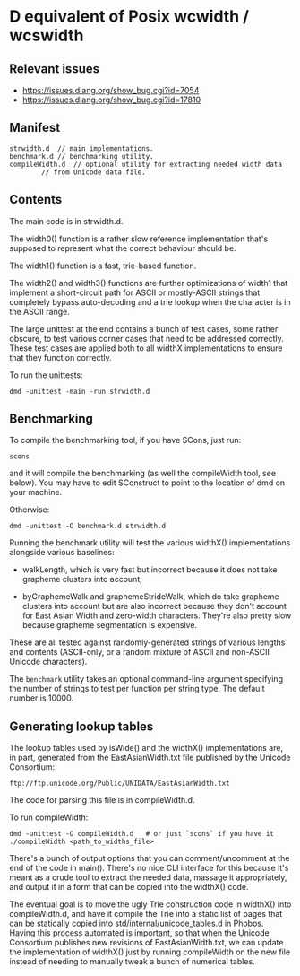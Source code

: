 D equivalent of Posix wcwidth / wcswidth
========================================

Relevant issues
---------------

* https://issues.dlang.org/show_bug.cgi?id=7054
* https://issues.dlang.org/show_bug.cgi?id=17810


Manifest
--------

	strwidth.d	// main implementations.
	benchmark.d	// benchmarking utility.
	compileWidth.d	// optional utility for extracting needed width data
			// from Unicode data file.


Contents
--------

The main code is in strwidth.d.

The width0() function is a rather slow reference implementation that's supposed
to represent what the correct behaviour should be.

The width1() function is a fast, trie-based function.

The width2() and width3() functions are further optimizations of width1 that
implement a short-circuit path for ASCII or mostly-ASCII strings that
completely bypass auto-decoding and a trie lookup when the character is in the
ASCII range.

The large unittest at the end contains a bunch of test cases, some rather
obscure, to test various corner cases that need to be addressed correctly.
These test cases are applied both to all widthX implementations to ensure that
they function correctly.

To run the unittests:

	dmd -unittest -main -run strwidth.d


Benchmarking
------------

To compile the benchmarking tool, if you have SCons, just run:

	scons

and it will compile the benchmarking (as well the compileWidth tool, see
below). You may have to edit SConstruct to point to the location of dmd on your
machine.

Otherwise:

	dmd -unittest -O benchmark.d strwidth.d

Running the benchmark utility will test the various widthX() implementations
alongside various baselines:

* walkLength, which is very fast but incorrect because it does not take
  grapheme clusters into account;

* byGraphemeWalk and graphemeStrideWalk, which do take grapheme clusters into
  account but are also incorrect because they don't account for East Asian
  Width and zero-width characters. They're also pretty slow because grapheme
  segmentation is expensive.

These are all tested against randomly-generated strings of various lengths and
contents (ASCII-only, or a random mixture of ASCII and non-ASCII Unicode
characters).

The `benchmark` utility takes an optional command-line argument specifying the
number of strings to test per function per string type. The default number is
10000.


Generating lookup tables
------------------------

The lookup tables used by isWide() and the widthX() implementations are, in
part, generated from the EastAsianWidth.txt file published by the Unicode
Consortium:

	ftp://ftp.unicode.org/Public/UNIDATA/EastAsianWidth.txt

The code for parsing this file is in compileWidth.d.

To run compileWidth:

	dmd -unittest -O compileWidth.d   # or just `scons` if you have it
	./compileWidth <path_to_widths_file>

There's a bunch of output options that you can comment/uncomment at the end of
the code in main().  There's no nice CLI interface for this because it's meant
as a crude tool to extract the needed data, massage it appropriately, and
output it in a form that can be copied into the widthX() code.

The eventual goal is to move the ugly Trie construction code in widthX() into
compileWidth.d, and have it compile the Trie into a static list of pages that
can be statically copied into std/internal/unicode_tables.d in Phobos.  Having
this process automated is important, so that when the Unicode Consortium
publishes new revisions of EastAsianWidth.txt, we can update the implementation
of widthX() just by running compileWidth on the new file instead of needing to
manually tweak a bunch of numerical tables.

